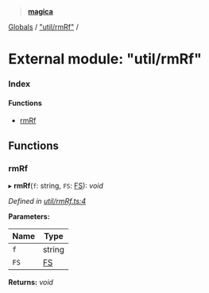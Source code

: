 > **[magica](../README.md)**

[Globals](../README.md) / ["util/rmRf"](_util_rmrf_.md) /

# External module: "util/rmRf"

### Index

#### Functions

* [rmRf](_util_rmrf_.md#rmrf)

## Functions

###  rmRf

▸ **rmRf**(`f`: string, `FS`: [FS](../interfaces/_emscriptenfs_.fs.md)): *void*

*Defined in [util/rmRf.ts:4](https://github.com/cancerberoSgx/magica/blob/825f829/src/util/rmRf.ts#L4)*

**Parameters:**

Name | Type |
------ | ------ |
`f` | string |
`FS` | [FS](../interfaces/_emscriptenfs_.fs.md) |

**Returns:** *void*